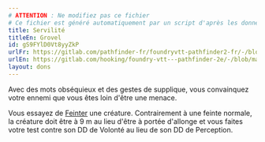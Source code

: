 ```yaml
---
# ATTENTION : Ne modifiez pas ce fichier
# Ce fichier est généré automatiquement par un script d'après les données du module Foundry VTT officiel et de sa traduction
title: Servilité
titleEn: Grovel
id: gS9FYlD0Vt8yyZkP
urlFr: https://gitlab.com/pathfinder-fr/foundryvtt-pathfinder2-fr/-/blob/master/data/feats/gS9FYlD0Vt8yyZkP.htm
urlEn: https://gitlab.com/hooking/foundry-vtt---pathfinder-2e/-/blob/master/packs/data/feats.db/grovel.json
layout: dons
---
```

Avec des mots obséquieux et des gestes de supplique, vous convainquez votre ennemi que vous êtes loin d'être une menace.

Vous essayez de [Feinter](../actions/feinter.html) une créature. Contrairement à une feinte normale, la créature doit être à 9 m au lieu d'être à portée d'allonge et vous faites votre test contre son DD de Volonté au lieu de son DD de Perception.
